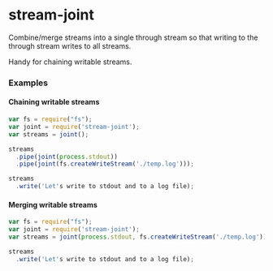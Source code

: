 # stream-joint
Combine/merge streams into a single through stream so that writing to the through stream writes to all streams.

Handy for chaining writable streams.

### Examples

#### Chaining writable streams

``` javascript
var fs = require("fs");
var joint = require('stream-joint');
var streams = joint();

streams
  .pipe(joint(process.stdout))
  .pipe(joint(fs.createWriteStream('./temp.log')));

streams
  .write('Let's write to stdout and to a log file);
```

#### Merging writable streams

``` javascript
var fs = require("fs");
var joint = require('stream-joint');
var streams = joint(process.stdout, fs.createWriteStream('./temp.log'));

streams
  .write('Let's write to stdout and to a log file);
```
